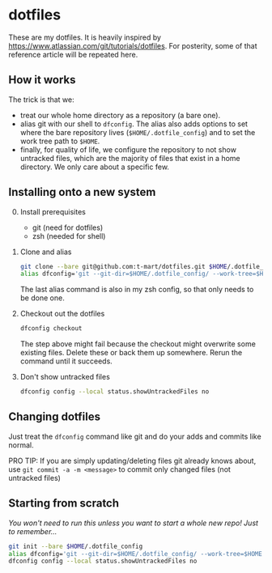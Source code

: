 # dotfiles

These are my dotfiles. It is heavily inspired by <https://www.atlassian.com/git/tutorials/dotfiles>.
For posterity, some of that reference article will be repeated here.

## How it works

The trick is that we:

- treat our whole home directory as a repository (a bare one).
- alias git with our shell to `dfconfig`. The alias also adds options to set where the bare
repository lives (`$HOME/.dotfile_config`) and to set the work tree path to `$HOME`.
- finally, for quality of life, we configure the repository to not show untracked files, which are
the majority of files that exist in a home directory. We only care about a specific few.

## Installing onto a new system

0. Install prerequisites

    - git (need for dotfiles)
    - zsh (needed for shell)

1. Clone and alias

    ```zsh
    git clone --bare git@github.com:t-mart/dotfiles.git $HOME/.dotfile_config
    alias dfconfig='git --git-dir=$HOME/.dotfile_config/ --work-tree=$HOME'
    ```

    The last alias command is also in my zsh config, so that only needs to be done one.

2. Checkout out the dotfiles

    ```zsh
    dfconfig checkout
    ```

    The step above might fail because the checkout might overwrite some existing files. Delete these
    or back them up somewhere. Rerun the command until it succeeds.

3. Don't show untracked files

    ```zsh
    dfconfig config --local status.showUntrackedFiles no
    ```

## Changing dotfiles

Just treat the `dfconfig` command like git and do your adds and commits like normal.

PRO TIP: If you are simply updating/deleting files git already knows about, use
`git commit -a -m <message>` to commit only changed files (not untracked files)

## Starting from scratch

*You won't need to run this unless you want to start a whole new repo! Just to remember...*

```zsh
git init --bare $HOME/.dotfile_config
alias dfconfig='git --git-dir=$HOME/.dotfile_config/ --work-tree=$HOME'
dfconfig config --local status.showUntrackedFiles no
```
